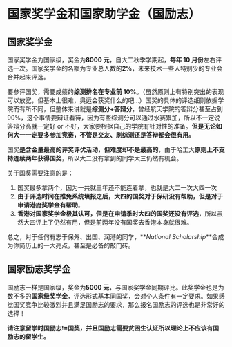 # 国家奖学金和国家助学金（国励志）

## 国家奖学金

国家奖学金为国家级，奖金为**8000 元**，自大二秋季学期起，**每年 10 月份**左右评选一次。国家奖学金的名额为专业总人数的**2%**，未来技术一些人特别少的专业会合并起来评选。

要参评国奖，需要成绩的**综测排名在专业前 10%**。（虽然原则上有特别突出的表现可以放宽，但基本上很难，奥运会获奖什么的吧...）国奖的具体的评选细则依据学院而有所不同，但整体来讲就是**综测分+答辩分**，曾经航天学院的答辩分甚至占到 90%，这个事情要辩证看待，因为有些综测分可以通过水赛累加，所以不一定说答辩分高就一定好 or 不好，大家要根据自己的学院有针对性的准备。**但是无论如何大一一定要多参加竞赛，不管是交友、刷综测还是答辩都会很有用。**

国奖**是含金量最高的评奖评优活动，但难度却不是最高的**，由于哈工大**原则上不支持连续两年获得国奖**，所以大二没有拿到的同学大三仍然有机会。

关于国奖需要注意的是：

1. 国奖最多拿两个，因为一共就三年还不能连着拿，也就是大二一次大四一次
2. **由于评选时间在推免系统填报之后，大四的国奖对于保研没有帮助，但是对于申请港府奖学金有帮助**。
3. **香港对国家奖学金极其认可，但是在申请季时大四的国奖还没有评选**，所以虽然大四评上了仍然有用，但是前两年没有国奖去香港本身就很难。

总之，对于任何有志于保外、出国、润港的同学，**_National Scholarship_**会成为你简历上的一大亮点，甚至是必备的敲门砖。

## 国家励志奖学金

国励志一样是国家级，奖金为**5000 元**，与国家奖学金同期评比。此奖学金也是为数不多的**国家级奖学金**，评选形式基本同国奖，会对个人条件有一定要求。如果感觉国奖竞争比较激烈并且满足国励志的要求，那么报名国励志的评选也是非常好的选择！

**请注意留学时国励志!=国奖，并且国励志需要贫困生认证所以理论上不应该有国励志的留学生。**
